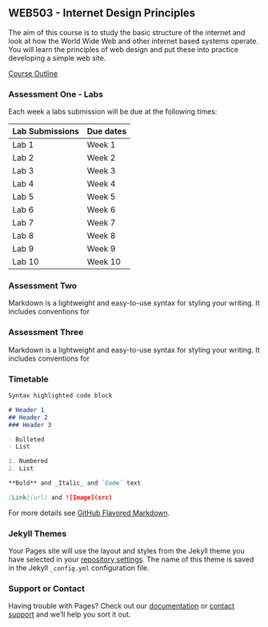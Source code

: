 ## WEB503 - Internet Design Principles 

The aim of this course is to study the basic structure of the internet and look at how the World Wide Web and other internet based systems operate. You will learn the principles of web design and put these into practice developing a simple web site.

[Course Outline](https://ecampus.nmit.ac.nz/moodle/pluginfile.php/1611907/mod_resource/content/3/Web503.pdf)

### Assessment One - Labs

Each week a labs submission will be due at the following times:

| Lab Submissions | Due dates |
| --------------- | --------- |
| Lab 1           | Week 1    |
| Lab 2           | Week 2    |
| Lab 3           | Week 3    |
| Lab 4           | Week 4    |
| Lab 5           | Week 5    |
| Lab 6           | Week 6    |
| Lab 7           | Week 7    |
| Lab 8           | Week 8    |
| Lab 9           | Week 9    |
| Lab 10          | Week 10   |



### Assessment Two

Markdown is a lightweight and easy-to-use syntax for styling your writing. It includes conventions for



### Assessment Three

Markdown is a lightweight and easy-to-use syntax for styling your writing. It includes conventions for



### Timetable 



```markdown
Syntax highlighted code block

# Header 1
## Header 2
### Header 3

- Bulleted
- List

1. Numbered
2. List

**Bold** and _Italic_ and `Code` text

[Link](url) and ![Image](src)
```

For more details see [GitHub Flavored Markdown](https://guides.github.com/features/mastering-markdown/).

### Jekyll Themes

Your Pages site will use the layout and styles from the Jekyll theme you have selected in your [repository settings](https://github.com/travisbyr/travisbyr.github.io/settings). The name of this theme is saved in the Jekyll `_config.yml` configuration file.

### Support or Contact

Having trouble with Pages? Check out our [documentation](https://help.github.com/categories/github-pages-basics/) or [contact support](https://github.com/contact) and we’ll help you sort it out.
